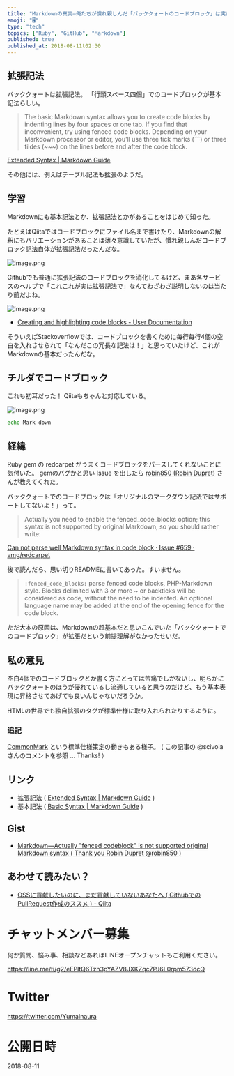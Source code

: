 ```yaml
---
title: "Markdownの真実—俺たちが慣れ親しんだ「バッククォートのコードブロック」は実は拡張記法だったんだぜ"
emoji: "🖥"
type: "tech"
topics: ["Ruby", "GitHub", "Markdown"]
published: true
published_at: 2018-08-11t02:30
---
```


## 拡張記法

バッククォートは拡張記法。
「行頭スペース四個」でのコードブロックが基本記法らしい。

>The basic Markdown syntax allows you to create code blocks by indenting lines by four spaces or one tab. If you find that inconvenient, try using fenced code blocks. Depending on your Markdown processor or editor, you’ll use three tick marks (```) or three tildes (~~~) on the lines before and after the code block.

[Extended Syntax | Markdown Guide](https://www.markdownguide.org/extended-syntax/#fenced-code-blocks)

その他には、例えばテーブル記法も拡張のようだ。

## 学習

Markdownにも基本記法とか、拡張記法とかがあることをはじめて知った。

たとえばQiitaではコードブロックにファイル名まで書けたり、Markdownの解釈にもバリエーションがあることは薄々意識していたが、慣れ親しんだコードブロック記法自体が拡張記法だったんだな。

![image.png](https://qiita-image-store.s3.amazonaws.com/0/89618/da584db4-2c6c-eb71-774b-3182140d6b14.png)

Githubでも普通に拡張記法のコードブロックを消化してるけど、まあ各サービスのヘルプで「これこれが実は拡張記法で」なんてわざわざ説明しないのは当たり前だよね。

![image.png](https://qiita-image-store.s3.amazonaws.com/0/89618/5554acf2-9463-c668-62c3-7aed0bf12294.png)

- [Creating and highlighting code blocks - User Documentation](https://help.github.com/articles/creating-and-highlighting-code-blocks/)


そういえばStackoverflowでは、コードブロックを書くために毎行毎行4個の空白を入れさせられて「なんだこの冗長な記法は！」と思っていたけど、これがMarkdownの基本だったんだな。


## チルダでコードブロック

これも初耳だった！
Qiitaもちゃんと対応している。

![image.png](https://qiita-image-store.s3.amazonaws.com/0/89618/1663fd41-8e57-db03-76c0-037007eda4d1.png)

~~~bash
echo Mark down 
~~~


## 経緯

Ruby gem の redcarpet がうまくコードブロックをパースしてくれないことに気付いた。
gemのバグかと思い Issue を出したら [robin850 (Robin Dupret)](https://github.com/robin850) さんが教えてくれた。

バッククォートでのコードブロックは「オリジナルのマークダウン記法ではサポートしてないよ！」って。

>Actually you need to enable the fenced_code_blocks option; this syntax is not supported by original Markdown, so you should rather write:

[Can not parse well Markdown syntax in code block · Issue #659 · vmg/redcarpet](https://github.com/vmg/redcarpet/issues/659)

後で読んだら、思い切りREADMEに書いてあった。すいません。

>`:fenced_code_blocks:` parse fenced code blocks, PHP-Markdown style. Blocks delimited with 3 or more ~ or backticks will be considered as code, without the need to be indented. An optional language name may be added at the end of the opening fence for the code block.

ただ大本の原因は、Markdownの超基本だと思いこんでいた「バッククォートでのコードブロック」が拡張だという前提理解がなかったせいだ。

## 私の意見

空白4個でのコードブロックとか書く方にとっては苦痛でしかないし、明らかにバッククォートのほうが優れているし流通していると思うのだけど、もう基本表現に昇格させてあげても良いんじゃないだろうか。

HTMLの世界でも独自拡張のタグが標準仕様に取り入れられたりするように。

### 追記

[CommonMark](https://commonmark.org/) という標準仕様策定の動きもある様子。
( この記事の @scivola さんのコメントを参照 … Thanks! ） 

## リンク

- 拡張記法 ( [Extended Syntax | Markdown Guide](https://www.markdownguide.org/extended-syntax/#fenced-code-blocks) )
- 基本記法 ( [Basic Syntax | Markdown Guide](https://www.markdownguide.org/basic-syntax) )

## Gist

- [Markdown—Actually "fenced codeblock" is not supported original Markdown syntax ( Thank you Robin Dupret @robin850 )](https://gist.github.com/YumaInaura/dd121a0a0d4de98746cf000a6f4dd22c)

## あわせて読みたい？

- [OSSに貢献したいのに、まだ貢献していないあなたへ ( GithubでのPullRequest作成のススメ ) - Qiita](https://qiita.com/YumaInaura/items/96cc47f9bff386ca998b)









<!-- Update From Qiita API -->

# チャットメンバー募集


何か質問、悩み事、相談などあればLINEオープンチャットもご利用ください。

https://line.me/ti/g2/eEPltQ6Tzh3pYAZV8JXKZqc7PJ6L0rpm573dcQ





# Twitter


https://twitter.com/YumaInaura


<!-- Update From Qiita API -->



# 公開日時

2018-08-11
